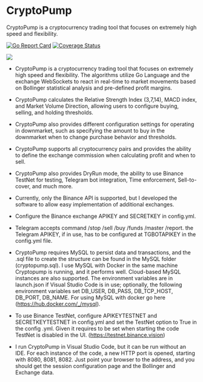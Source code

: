 # CryptoPump

CryptoPump is a cryptocurrency trading tool that focuses on extremely high speed and flexibility.

[![Go Report Card](https://goreportcard.com/badge/github.com/aleibovici/cryptopump)](https://goreportcard.com/report/github.com/aleibovici/cryptopump)
[![Coverage Status](https://coveralls.io/repos/github/aleibovici/cryptopump/badge.svg?branch=main)](https://coveralls.io/github/aleibovici/cryptopump?branch=main)

![](https://github.com/aleibovici/img/blob/main/cryptopump_screen.png?raw=true)

- CryptoPump is a cryptocurrency trading tool that focuses on extremely high speed and flexibility. The algorithms utilize Go Language and the exchange WebSockets to react in real-time to market movements based on Bollinger statistical analysis and pre-defined profit margins.

- CryptoPump calculates the Relative Strength Index (3,7,14), MACD index, and Market Volume Direction, allowing users to configure buying, selling, and holding thresholds.

- CryptoPump also provides different configuration settings for operating in downmarket, such as specifying the amount to buy in the downmarket when to change purchase behavior and thresholds.

- CryptoPump supports all cryptocurrency pairs and provides the ability to define the exchange commission when calculating profit and when to sell.

- CryptoPump also provides DryRun mode, the ability to use Binance TestNet for testing, Telegram bot integration, Time enforcement, Sell-to-cover, and much more.

- Currently, only the Binance API is supported, but I developed the software to allow easy implementation of additional exchanges.

- Configure the Binance exchange APIKEY and SECRETKEY in config.yml.

- Telegram accepts command /stop /sell /buy /funds /master /report. the Telegram APIKEY, if in use, has to be configured at TGBOTAPIKEY in the config.yml file.

- CryptoPump requires MySQL to persist data and transactions, and the .sql file to create the structure can be found in the MySQL folder (cryptopump.sql). I use MySQL with Docker in the same machine Cryptopump is running, and it performs well. Cloud-based MySQL instances are also supported. The environment variables are in launch.json if Visual Studio Code is in use; optionally, the following environment variables set DB_USER, DB_PASS, DB_TCP_HOST, DB_PORT, DB_NAME. For using MySQL with docker go here (<https://hub.docker.com/_/mysql>).

- To use Binance TestNet, configure APIKEYTESTNET and SECRETKEYTESTNET in config.yml and set the TestNet option to True in the config .yml. Given it requires to be set when starting the code TestNet is disabled in the UI. (<https://testnet.binance.vision>)

- I run CryptoPump in Visual Studio Code, but it can be run without an IDE. For each instance of the code, a new HTTP port is opened, starting with 8080, 8081, 8082. Just point your browser to the address, and you should get the session configuration page and the Bollinger and Exchange data.
